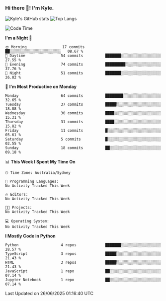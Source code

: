 ### Hi there 👋! I'm Kyle.

<!--
**kylewtho/kylewtho** is a ✨ _special_ ✨ repository because its `README.md` (this file) appears on your GitHub profile.

Here are some ideas to get you started:

- 🔭 I’m currently working on ...
- 🌱 I’m currently learning ...
- 👯 I’m looking to collaborate on ...
- 🤔 I’m looking for help with ...
- 💬 Ask me about ...
- 📫 How to reach me: ...
- 😄 Pronouns: ...
- ⚡ Fun fact: ...
-->
<!--START_SECTION:github-stats-->
![Kyle's GitHub stats](https://github-readme-stats.vercel.app/api?username=kylewtho&show_icons=true&count_private=true&line_height=40)
![Top Langs](https://github-readme-stats.vercel.app/api/top-langs/?username=kylewtho&hide=html)
<!--END_SECTION:github-stats-->

<!--START_SECTION:waka-->
![Code Time](http://img.shields.io/badge/Code%20Time-6%20hrs%2043%20mins-blue)

**I'm a Night 🦉** 

```text
🌞 Morning                17 commits          ██░░░░░░░░░░░░░░░░░░░░░░░   08.67 % 
🌆 Daytime                54 commits          ███████░░░░░░░░░░░░░░░░░░   27.55 % 
🌃 Evening                74 commits          █████████░░░░░░░░░░░░░░░░   37.76 % 
🌙 Night                  51 commits          ███████░░░░░░░░░░░░░░░░░░   26.02 % 
```
📅 **I'm Most Productive on Monday** 

```text
Monday                   64 commits          ████████░░░░░░░░░░░░░░░░░   32.65 % 
Tuesday                  37 commits          █████░░░░░░░░░░░░░░░░░░░░   18.88 % 
Wednesday                30 commits          ████░░░░░░░░░░░░░░░░░░░░░   15.31 % 
Thursday                 31 commits          ████░░░░░░░░░░░░░░░░░░░░░   15.82 % 
Friday                   11 commits          █░░░░░░░░░░░░░░░░░░░░░░░░   05.61 % 
Saturday                 5 commits           █░░░░░░░░░░░░░░░░░░░░░░░░   02.55 % 
Sunday                   18 commits          ██░░░░░░░░░░░░░░░░░░░░░░░   09.18 % 
```


📊 **This Week I Spent My Time On** 

```text
🕑︎ Time Zone: Australia/Sydney

💬 Programming Languages: 
No Activity Tracked This Week

🔥 Editors: 
No Activity Tracked This Week

🐱‍💻 Projects: 
No Activity Tracked This Week

💻 Operating System: 
No Activity Tracked This Week
```

**I Mostly Code in Python** 

```text
Python                   4 repos             ███████░░░░░░░░░░░░░░░░░░   28.57 % 
TypeScript               3 repos             █████░░░░░░░░░░░░░░░░░░░░   21.43 % 
HTML                     3 repos             █████░░░░░░░░░░░░░░░░░░░░   21.43 % 
JavaScript               1 repo              ██░░░░░░░░░░░░░░░░░░░░░░░   07.14 % 
Jupyter Notebook         1 repo              ██░░░░░░░░░░░░░░░░░░░░░░░   07.14 % 
```




 Last Updated on 26/06/2025 01:16:40 UTC
<!--END_SECTION:waka-->
